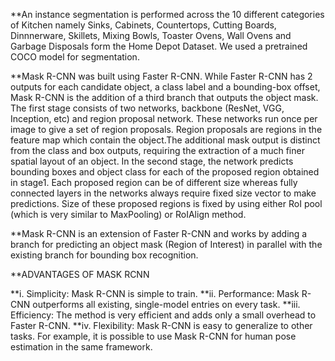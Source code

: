 **An instance segmentation is performed across the 10 different categories of Kitchen namely Sinks, Cabinets, Countertops, Cutting Boards, Dinnnerware, Skillets,
Mixing Bowls, Toaster Ovens, Wall Ovens and Garbage Disposals form the Home Depot Dataset. We used a pretrained COCO model for segmentation.

**Mask R-CNN was built using Faster R-CNN. While Faster R-CNN has 2 outputs for each candidate object, a class label and a bounding-box offset, 
Mask R-CNN is the addition of a third branch that outputs the object mask. The first stage consists of two networks, backbone (ResNet, VGG, Inception, etc) 
and region proposal network. These networks run once per image to give a set of region proposals. Region proposals are regions in the feature map which contain 
the object.The additional mask output is distinct from the class and box outputs, requiring the extraction of a much finer spatial layout of an object. In the second 
stage, the network predicts bounding boxes and object class for each of the proposed region obtained in stage1. Each proposed region can be of different size 
whereas fully connected layers in the networks always require fixed size vector to make predictions. Size of these proposed regions is fixed by using either 
RoI pool (which is very similar to MaxPooling) or RoIAlign method.

**Mask R-CNN is an extension of Faster R-CNN and works by adding a branch for predicting an object mask (Region of Interest) in parallel with the existing 
branch for bounding box recognition.

**ADVANTAGES OF MASK RCNN

**i. Simplicity: Mask R-CNN is simple to train. 
**ii. Performance: Mask R-CNN outperforms all existing, single-model entries on every task. 
**iii. Efficiency: The method is very efficient and adds only a small overhead to Faster R-CNN. 
**iv. Flexibility: Mask R-CNN is easy to generalize to other tasks. For example, it is possible to use Mask R-CNN for human pose estimation in the 
      same framework.


